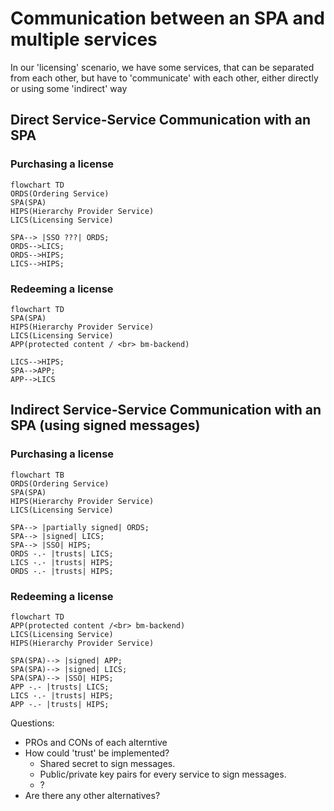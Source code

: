 # Communication between an SPA and multiple services

In our 'licensing' scenario, we have some services, that can be separated from each other, but have
to 'communicate' with each other, either directly or using some 'indirect' way

## Direct Service-Service Communication with an SPA

### Purchasing a license
```mermaid
flowchart TD
ORDS(Ordering Service)
SPA(SPA)
HIPS(Hierarchy Provider Service)
LICS(Licensing Service)

SPA--> |SSO ???| ORDS;
ORDS-->LICS;
ORDS-->HIPS;
LICS-->HIPS;
```

### Redeeming a license
```mermaid
flowchart TD
SPA(SPA)
HIPS(Hierarchy Provider Service)
LICS(Licensing Service)
APP(protected content / <br> bm-backend)

LICS-->HIPS;
SPA-->APP;
APP-->LICS
```

## Indirect Service-Service Communication with an SPA (using signed messages)

### Purchasing a license

```mermaid
flowchart TB
ORDS(Ordering Service)
SPA(SPA)
HIPS(Hierarchy Provider Service)
LICS(Licensing Service)

SPA--> |partially signed| ORDS;
SPA--> |signed| LICS;
SPA--> |SSO| HIPS;
ORDS -.- |trusts| LICS;
LICS -.- |trusts| HIPS;
ORDS -.- |trusts| HIPS;
```

### Redeeming a license
```mermaid
flowchart TD
APP(protected content /<br> bm-backend)
LICS(Licensing Service)
HIPS(Hierarchy Provider Service)

SPA(SPA)--> |signed| APP;
SPA(SPA)--> |signed| LICS;
SPA(SPA)--> |SSO| HIPS;
APP -.- |trusts| LICS;
LICS -.- |trusts| HIPS;
APP -.- |trusts| HIPS;
```

Questions:

- PROs and CONs of each alterntive
- How could 'trust' be implemented?
    - Shared secret to sign messages.
    - Public/private key pairs for every service to sign messages.
    - ?
- Are there any other alternatives?
